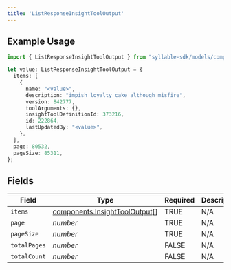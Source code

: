 ```yaml
---
title: 'ListResponseInsightToolOutput'
---
```


## Example Usage

```typescript
import { ListResponseInsightToolOutput } from "syllable-sdk/models/components";

let value: ListResponseInsightToolOutput = {
  items: [
    {
      name: "<value>",
      description: "impish loyalty cake although misfire",
      version: 842777,
      toolArguments: {},
      insightToolDefinitionId: 373216,
      id: 222864,
      lastUpdatedBy: "<value>",
    },
  ],
  page: 80532,
  pageSize: 85311,
};
```

## Fields

| Field                                                                          | Type                                                                           | Required                                                                       | Description                                                                    |
| ------------------------------------------------------------------------------ | ------------------------------------------------------------------------------ | ------------------------------------------------------------------------------ | ------------------------------------------------------------------------------ |
| `items`                                                                        | [components.InsightToolOutput](/sdk-docs/models/components/insighttooloutput)[] | TRUE                                                             | N/A                                                                            |
| `page`                                                                         | *number*                                                                       | TRUE                                                             | N/A                                                                            |
| `pageSize`                                                                     | *number*                                                                       | TRUE                                                             | N/A                                                                            |
| `totalPages`                                                                   | *number*                                                                       | FALSE                                                             | N/A                                                                            |
| `totalCount`                                                                   | *number*                                                                       | FALSE                                                             | N/A                                                                            |